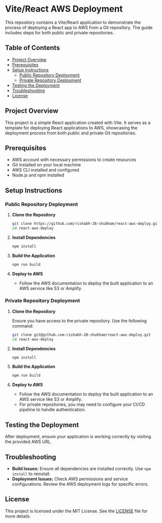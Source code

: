 # Vite/React AWS Deployment

This repository contains a Vite/React application to demonstrate the process of deploying a React app to AWS from a Git repository. The guide includes steps for both public and private repositories.

## Table of Contents

- [Project Overview](#project-overview)
- [Prerequisites](#prerequisites)
- [Setup Instructions](#setup-instructions)
  - [Public Repository Deployment](#public-repository-deployment)
  - [Private Repository Deployment](#private-repository-deployment)
- [Testing the Deployment](#testing-the-deployment)
- [Troubleshooting](#troubleshooting)
- [License](#license)

## Project Overview

This project is a simple React application created with Vite. It serves as a template for deploying React applications to AWS, showcasing the deployment process from both public and private Git repositories.

## Prerequisites

- AWS account with necessary permissions to create resources
- Git installed on your local machine
- AWS CLI installed and configured
- Node.js and npm installed

## Setup Instructions

### Public Repository Deployment

1. **Clone the Repository**

    ```sh
    git clone https://github.com/rishabh-28-shubham/react-aws-deploy.git
    cd react-aws-deploy
    ```

2. **Install Dependencies**

    ```sh
    npm install
    ```

3. **Build the Application**

    ```sh
    npm run build
    ```

4. **Deploy to AWS**

    - Follow the AWS documentation to deploy the built application to an AWS service like S3 or Amplify.

### Private Repository Deployment

1. **Clone the Repository**

    Ensure you have access to the private repository. Use the following command:

    ```sh
    git clone git@github.com:rishabh-28-shubham/react-aws-deploy.git
    cd react-aws-deploy
    ```

2. **Install Dependencies**

    ```sh
    npm install
    ```

3. **Build the Application**

    ```sh
    npm run build
    ```

4. **Deploy to AWS**

    - Follow the AWS documentation to deploy the built application to an AWS service like S3 or Amplify.
    - For private repositories, you may need to configure your CI/CD pipeline to handle authentication.

## Testing the Deployment

After deployment, ensure your application is working correctly by visiting the provided AWS URL.

## Troubleshooting

- **Build Issues:** Ensure all dependencies are installed correctly. Use `npm install` to reinstall.
- **Deployment Issues:** Check AWS permissions and service configurations. Review the AWS deployment logs for specific errors.

## License

This project is licensed under the MIT License. See the [LICENSE](LICENSE) file for more details.
